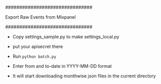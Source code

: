 ###############################

Export Raw Events from Mixpanel

###############################

- Copy settings_sample.py to make settings_local.py

- put your apisecret there

- Run `python batch.py`

- Enter from and to-date in YYYY-MM-DD format

- It will start downloading monthwise json files in the current directory
